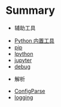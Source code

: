# Summary

  - 辅助工具
   * [Python 内置工具](ch0/001.md)
   * [pip](ch0/002-pip.md)
   * [Ipython](ch0/003-ipython.md)
   * [jupyter](ch0/004-jupyter.md)
   * [debug](ch0/005-debug.md)
  - 解析
   * [ConfigParse](ch1/001.md)
   * [logging](ch1/002.md)
